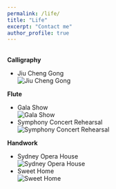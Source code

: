 ```yaml
---
permalink: /life/
title: "Life"
excerpt: "Contact me"
author_profile: true
---
```

<br />**Calligraphy**
* Jiu Cheng Gong
<br />![Jiu Cheng Gong](calligraphy2.png "Jiu Cheng Gong")  

**Flute**  
* Gala Show
<br />![Gala Show](flute1.png "Gala Show")  
* Symphony Concert Rehearsal
<br />![Symphony Concert Rehearsal](flute2.png "Symphony Concert Rehearsal")  

**Handwork**  
* Sydney Opera House
<br />![Sydney Opera House](sydney.png "Sydney Opera House")  
* Sweet Home
<br />![Sweet Home](house.png "Sweet Home")  
